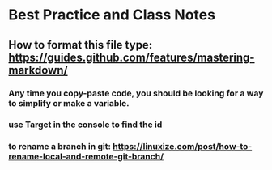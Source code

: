 # Best Practice and Class Notes

## How to format this file type: https://guides.github.com/features/mastering-markdown/

### Any time you copy-paste code, you should be looking for a way to simplify or make a variable.

### use Target in the console to find the id

### to rename a branch in git: https://linuxize.com/post/how-to-rename-local-and-remote-git-branch/
